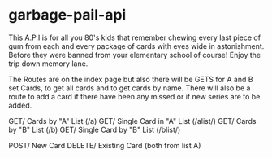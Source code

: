 # garbage-pail-api

This A.P.I is for all you 80's kids that remember chewing every last piece of gum from each and every package of cards with eyes wide in astonishment. Before they were banned from your elementary school of course! Enjoy the trip down memory lane.

The Routes are on the index page but also there will be
GETS for A and B set Cards, to get all cards and to get cards by name.  There will also be a route to add a card if there have been any missed or if new series are to be added.

GET/ Cards by "A" List (/a)
GET/ Single Card in "A" List (/alist/)
GET/ Cards by "B" List (/b)
GET/ Single Card by "B" List (/blist/)

POST/ New Card
DELETE/ Existing Card
(both from list A)
